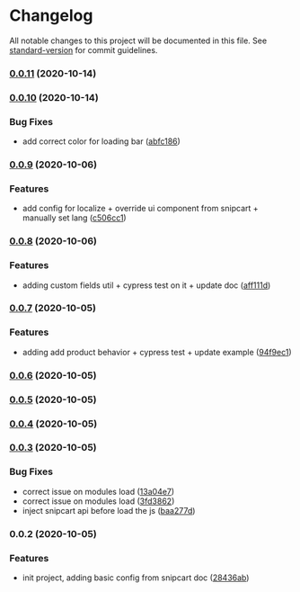 # Changelog

All notable changes to this project will be documented in this file. See [standard-version](https://github.com/conventional-changelog/standard-version) for commit guidelines.

### [0.0.11](https://github.com/f3ltron/nuxt-snipcart/compare/v0.0.10...v0.0.11) (2020-10-14)

### [0.0.10](https://github.com/f3ltron/nuxt-snipcart/compare/v0.0.9...v0.0.10) (2020-10-14)


### Bug Fixes

* add correct color for loading bar ([abfc186](https://github.com/f3ltron/nuxt-snipcart/commit/abfc186ff9b89da9931af8033cd330e980c87c12))

### [0.0.9](https://github.com/nuxt-community/nuxt-snipcart/compare/v0.0.8...v0.0.9) (2020-10-06)


### Features

* add config for localize + override ui component from snipcart + manually set lang ([c506cc1](https://github.com/nuxt-community/nuxt-snipcart/commit/c506cc157a6461c2d2b7a0c79ffaefdcda1a572d))

### [0.0.8](https://github.com/nuxt-community/nuxt-snipcart/compare/v0.0.7...v0.0.8) (2020-10-06)


### Features

* adding custom fields util + cypress test on it + update doc ([aff111d](https://github.com/nuxt-community/nuxt-snipcart/commit/aff111decde954f30c2eaf15234ccaf019893aae))

### [0.0.7](https://github.com/nuxt-community/nuxt-snipcart/compare/v0.0.6...v0.0.7) (2020-10-05)


### Features

* adding add product behavior + cypress test + update example ([94f9ec1](https://github.com/nuxt-community/nuxt-snipcart/commit/94f9ec171057863295cdceb88ea79de4796edb20))


### [0.0.6](https://github.com/nuxt-community/nuxt-snipcart/compare/v0.0.5...v0.0.6) (2020-10-05)

### [0.0.5](https://github.com/nuxt-community/nuxt-snipcart/compare/v0.0.4...v0.0.5) (2020-10-05)

### [0.0.4](https://github.com/nuxt-community/nuxt-snipcart/compare/v0.0.3...v0.0.4) (2020-10-05)

### [0.0.3](https://github.com/nuxt-community/nuxt-snipcart/compare/v0.0.2...v0.0.3) (2020-10-05)


### Bug Fixes

* correct issue on modules load ([13a04e7](https://github.com/nuxt-community/nuxt-snipcart/commit/13a04e72a91770c338ce5bb6212be3159adbce12))
* correct issue on modules load ([3fd3862](https://github.com/nuxt-community/nuxt-snipcart/commit/3fd386243d45760e25f330f04b4b56c8f7680142))
* inject snipcart api before load the js ([baa277d](https://github.com/nuxt-community/nuxt-snipcart/commit/baa277da5e17e2393826ec55fde772f7c5bdb5c2))

### 0.0.2 (2020-10-05)


### Features

* init project, adding basic config from snipcart doc ([28436ab](https://github.com/nuxt-community/nuxt-snipcart/commit/28436ab506420e19c837218b6f2758d0b625d5c4))
